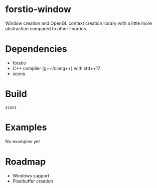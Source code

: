 # forstio-window

Window creation and OpenGL context creation library with a little more abstraction compared to other libraries.  

# Dependencies  

* forstio  
* C++ compiler (g++/clang++) with std++17  
* scons  

# Build  

`scons`  

# Examples  

No examples yet  

# Roadmap  

* Windows support  
* Pixelbuffer creation  
